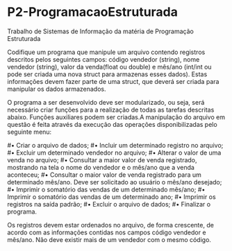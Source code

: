 # P2-ProgramacaoEstruturada
Trabalho de Sistemas de Informação da matéria de Programação Estruturada


Codifique um programa que manipule um arquivo contendo registros descritos pelos seguintes campos: código vendedor (string), nome vendedor (string), valor da venda(float ou double) e mês/ano (int/int ou pode ser criada uma nova struct para armazenas esses dados). Estas informações devem fazer parte de uma struct, que deverá ser criada para manipular os dados armazenados.

O programa a ser desenvolvido deve ser modularizado, ou seja, será necessário criar funções para a realização de todas as tarefas descritas abaixo. Funções auxiliares podem ser criadas.A manipulação do arquivo em questão é feita através da execução das operações disponibilizadas pelo seguinte menu: 

#• Criar o arquivo de dados;
#• Incluir um determinado registro no arquivo;
#• Excluir um determinado vendedor no arquivo;
#• Alterar o valor de uma venda no arquivo;
#• Consultar a maior valor de venda registrado, mostrando na tela o nome do vendedor e o mês/ano que a venda aconteceu;
#• Consultar o maior valor de venda registrado para um determinado mês/ano. Deve ser solicitado ao usuário o mês/ano desejado;
#• Imprimir o somatório das vendas de um determinado mês/ano;
#• Imprimir o somatório das vendas de um determinado ano;
#• Imprimir os registros na saída padrão;
#• Excluir o arquivo de dados;
#• Finalizar o programa.

Os registros devem estar ordenados no arquivo, de forma crescente, de acordo com as informações contidas nos campos código vendedor e mês/ano. Não deve existir mais de um vendedor com o mesmo código.
